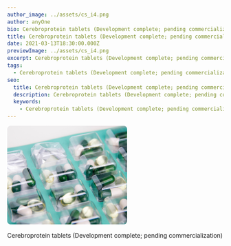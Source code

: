 ```yaml
---
author_image: ../assets/cs_i4.png
author: anyOne
bio: Cerebroprotein tablets (Development complete; pending commercialization)
title: Cerebroprotein tablets (Development complete; pending commercialization)
date: 2021-03-13T18:30:00.000Z
previewImage: ../assets/cs_i4.png
excerpt: Cerebroprotein tablets (Development complete; pending commercialization)
tags:
  - Cerebroprotein tablets (Development complete; pending commercialization)
seo:
  title: Cerebroprotein tablets (Development complete; pending commercialization)
  description: Cerebroprotein tablets (Development complete; pending commercialization)
  keywords:
    - Cerebroprotein tablets (Development complete; pending commercialization)
---
```

<!--StartFragment-->
![](../assets/cs_i4.png)

Cerebroprotein tablets (Development complete; pending commercialization)

<!--EndFragment-->